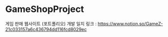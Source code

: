 # GameShopProject
게임 판매 웹사이트 (포트폴리오)
개발 일지 링크 : https://www.notion.so/GameZ-21c033157a6c436794dd116fcd8029ec
